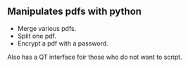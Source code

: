 ## Manipulates pdfs with python

- Merge various pdfs.
- Split one pdf.
- Encrypt a pdf with a password.

Also has a QT interface foir those who do not want to script.
